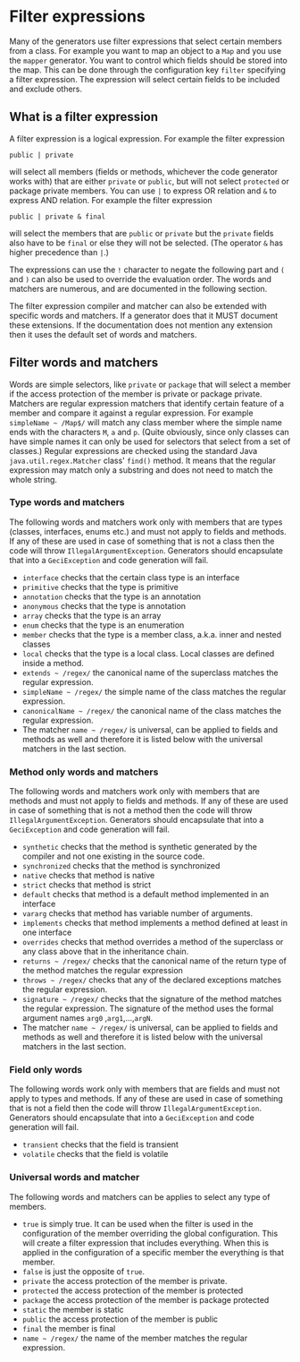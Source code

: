# Filter expressions

Many of the generators use filter expressions that select certain members from a class. For example you want to map an
object to a `Map` and you use the `mapper` generator. You want to control which fields should be stored into the map.
This can be done through the configuration key `filter` specifying a filter expression. The expression will select
certain fields to be included and exclude others.

## What is a filter expression

A filter expression is a logical expression. For example the filter expression

`public | private`

will select all members (fields or methods, whichever the code generator works with) that are either `private` or
`public`, but will not select `protected` or package private members. You can use `|` to express OR relation and `&`
to express AND relation. For example the filter expression

`public | private & final`

will select the members that are `public` or `private` but the `private` fields also have to be `final` or else they
will not be selected. (The operator `&` has higher precedence than `|`.)

The expressions can use the `!` character to negate the following part and `(` and `)` can also be used to override the
evaluation order. The words and matchers are numerous, and are documented in the following section.

The filter
expression compiler and matcher can also be extended with specific words and matchers. If a generator does that it
MUST document these extensions. If the documentation does not mention any extension then it uses the default set
of words and matchers. 

## Filter words and matchers

Words are simple selectors, like `private` or `package` that will select a member if the access protection of the member
is private or package private. Matchers are regular expression matchers that identify certain feature of a member and
compare it against a regular expression. For example `simpleName ~ /Map$/` will match any class member where
the simple name
ends with the characters `M`, `a` and `p`. (Quite obviously, since only classes can have simple names it can only be
used for selectors that select from a set of classes.)
Regular expressions are checked using the standard Java `java.util.regex.Matcher` class' `find()` method.
It means that the regular expression may match only a substring and does not need to match the whole string.

### Type words and matchers

The following words and matchers work only with members that are types (classes, interfaces, enums etc.) and must not
apply to fields and methods. If any of these are used in case of something that is not a class then the code will throw
`IllegalArgumentException`. Generators should encapsulate that into a `GeciException` and code generation will fail.

* `interface` checks that the certain class type is an interface
* `primitive` checks that the type is primitive
* `annotation` checks that the type is an annotation
* `anonymous` checks that the type is annotation
* `array` checks that the type is an array
* `enum` checks that the type is an enumeration
* `member` checks that the type is a member class, a.k.a. inner and nested classes 
* `local` checks that the type is a local class. Local classes are defined inside a method.
* `extends ~ /regex/` the canonical name of the superclass matches the regular expression. 
* `simpleName ~ /regex/` the simple name of the class matches the regular expression.
* `canonicalName ~ /regex/` the canonical name of the class matches the regular expression.
* The matcher `name ~ /regex/` is universal, can be applied to fields and methods as well and 
  therefore it is listed below with the universal matchers in the last section.

### Method only words and matchers

The following words and matchers work only with members that are methods and must not
apply to fields and methods. If any of these are used in case of something that is not a method then the code will throw
`IllegalArgumentException`. Generators should encapsulate that into a `GeciException` and code generation will fail.

* `synthetic` checks that the method is synthetic generated by the compiler and not one existing in the source code.
* `synchronized` checks that the method is synchronized
* `native` checks that method is native
* `strict` checks that method is strict
* `default` checks that method is a default method implemented in an interface
* `vararg`  checks that method has variable number of arguments.
* `implements`  checks that method implements a method defined at least in one interface
* `overrides`  checks that method overrides a method of the superclass or any class above that in the inheritance
   chain.
* `returns ~ /regex/`  checks that the canonical name of the return type of the method matches the regular expression 
* `throws ~ /regex/` checks that any of the declared exceptions matches the regular expression. 
* `signature ~ /regex/` checks that the signature of the method matches the regular expression. The signature of the
  method uses the formal argument names `arg0` ,`arg1`,...,`argN`.
* The matcher `name ~ /regex/` is universal, can be applied to fields and methods as well and 
  therefore it is listed below with the universal matchers in the last section.
  
### Field only words


The following words work only with members that are fields and must not
apply to types and methods. If any of these are used in case of something that is not a field then the code will throw
`IllegalArgumentException`. Generators should encapsulate that into a `GeciException` and code generation will fail.

* `transient` checks that the field is transient
* `volatile` checks that the field is volatile

### Universal words and matcher

The following words and matchers can be applies to select any type of members.

* `true` is simply true. It can be used when the filter is used in the configuration of the member overriding the global
  configuration. This will create a filter expression that includes everything. When this is applied in the configuration
  of a specific member the everything is that member.
* `false` is just the opposite of `true`.
* `private` the access protection of the member is private.
* `protected` the access protection of the member is protected
* `package` the access protection of the member is package protected
* `static` the member is static
* `public`  the access protection of the member is public
* `final` the member is final
* `name ~ /regex/` the name of the member matches the regular expression.
